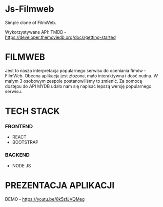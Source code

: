 # Js-Filmweb
Simple clone of FilmWeb.

Wykorzystywane API:
TMDB - https://developer.themoviedb.org/docs/getting-started 

# FILMWEB 
Jest to nasza interpretacja popularnego serwisu do oceniania fimów - FilmWeb. Obecna aplikacja jest złożona, mało interaktywna i dość nudna. W małym 3 osobowym zespole postanowiliśmy to zmienić. Za pomocą dostępu do API MYDB udało nam się napisać lepszą wersję popularnego serwisu.

# TECH STACK 
### FRONTEND 
* REACT
* BOOTSTRAP
### BACKEND 
* NODE JS 

# PREZENTACJA APLIKACJI
DEMO - https://youtu.be/8k5zfJVQMeg
